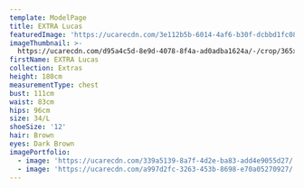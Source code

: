 ```yaml
---
template: ModelPage
title: EXTRA Lucas
featuredImage: 'https://ucarecdn.com/3e112b5b-6014-4af6-b30f-dcbbd1fc088a/'
imageThumbnail: >-
  https://ucarecdn.com/d95a4c5d-8e9d-4078-8f4a-ad0adba1624a/-/crop/365x498/51,98/-/preview/
firstName: EXTRA Lucas
collection: Extras
height: 180cm
measurementType: chest
bust: 111cm
waist: 83cm
hips: 96cm
size: 34/L
shoeSize: '12'
hair: Brown
eyes: Dark Brown
imagePortfolio:
  - image: 'https://ucarecdn.com/339a5139-8a7f-4d2e-ba83-add4e9055d27/'
  - image: 'https://ucarecdn.com/a997d2fc-3263-453b-8698-e70a05270927/'
---
```


